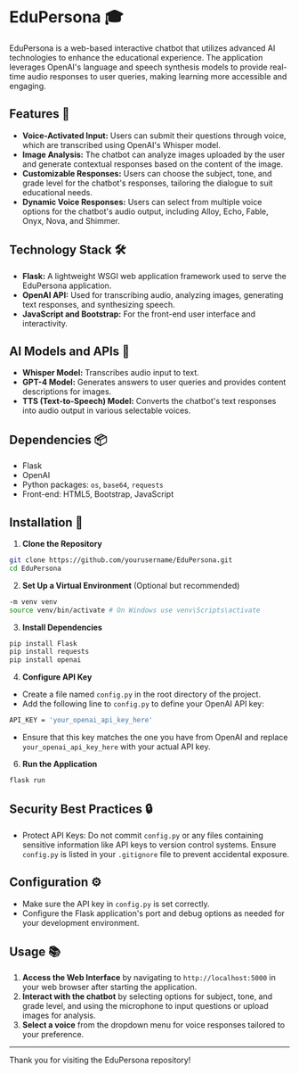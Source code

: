 # EduPersona 🎓

EduPersona is a web-based interactive chatbot that utilizes advanced AI technologies to enhance the educational experience. The application leverages OpenAI's language and speech synthesis models to provide real-time audio responses to user queries, making learning more accessible and engaging.

## Features 🌟

- **Voice-Activated Input:** Users can submit their questions through voice, which are transcribed using OpenAI's Whisper model.
- **Image Analysis:** The chatbot can analyze images uploaded by the user and generate contextual responses based on the content of the image.
- **Customizable Responses:** Users can choose the subject, tone, and grade level for the chatbot's responses, tailoring the dialogue to suit educational needs.
- **Dynamic Voice Responses:** Users can select from multiple voice options for the chatbot's audio output, including Alloy, Echo, Fable, Onyx, Nova, and Shimmer.

## Technology Stack 🛠️

- **Flask:** A lightweight WSGI web application framework used to serve the EduPersona application.
- **OpenAI API:** Used for transcribing audio, analyzing images, generating text responses, and synthesizing speech.
- **JavaScript and Bootstrap:** For the front-end user interface and interactivity.

## AI Models and APIs 🤖

- **Whisper Model:** Transcribes audio input to text.
- **GPT-4 Model:** Generates answers to user queries and provides content descriptions for images.
- **TTS (Text-to-Speech) Model:** Converts the chatbot's text responses into audio output in various selectable voices.

## Dependencies 📦

- Flask
- OpenAI
- Python packages: `os`, `base64`, `requests`
- Front-end: HTML5, Bootstrap, JavaScript

## Installation 🔧

1. **Clone the Repository**
```bash
git clone https://github.com/yourusername/EduPersona.git
cd EduPersona
```


2. **Set Up a Virtual Environment** (Optional but recommended)
```bash
-m venv venv
source venv/bin/activate # On Windows use venv\Scripts\activate
```


3. **Install Dependencies**
```bash
pip install Flask
pip install requests
pip install openai
```


4. **Configure API Key**
- Create a file named `config.py` in the root directory of the project.
- Add the following line to `config.py` to define your OpenAI API key:
```bash
API_KEY = 'your_openai_api_key_here'
```
- Ensure that this key matches the one you have from OpenAI and replace `your_openai_api_key_here` with your actual API key.

6. **Run the Application**
```bash
flask run
```

## Security Best Practices 🔒

- Protect API Keys: Do not commit `config.py` or any files containing sensitive information like API keys to version control systems. Ensure `config.py` is listed in your `.gitignore` file to prevent accidental exposure.

## Configuration ⚙️

- Make sure the API key in `config.py` is set correctly.
- Configure the Flask application's port and debug options as needed for your development environment.

## Usage 📚

1. **Access the Web Interface** by navigating to `http://localhost:5000` in your web browser after starting the application.
2. **Interact with the chatbot** by selecting options for subject, tone, and grade level, and using the microphone to input questions or upload images for analysis.
3. **Select a voice** from the dropdown menu for voice responses tailored to your preference.

---
Thank you for visiting the EduPersona repository!
